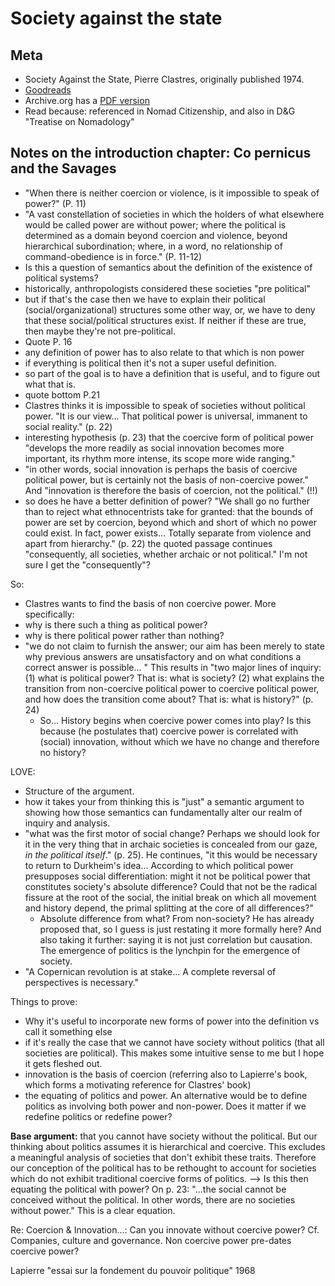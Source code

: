 # Society against the state 

##  Meta
* Society Against the State, Pierre Clastres, originally published 1974. 
* [Goodreads](https://www.goodreads.com/book/show/990828.Society_Against_the_State)
* Archive.org has a [PDF version](https://archive.org/details/ClastresSocietyAgainstTheStateEssaysInPoliticalAnthropology)
* Read because: referenced in Nomad Citizenship, and also in D&G "Treatise on Nomadology"

## Notes on the introduction chapter: Co  pernicus and the Savages

* "When there is neither coercion or violence, is it impossible to speak of power?" (P. 11)
* "A vast constellation of societies in which the holders of what elsewhere would be called power are without power; where the political is determined as a domain beyond coercion and violence, beyond hierarchical subordination; where, in a word, no relationship of command-obedience is in force." (P. 11-12)
* Is this a question of semantics about the definition of the existence of political systems? 
* historically, anthropologists considered these societies "pre political"
* but if that's the case then we have to explain their political (social/organizational) structures some other way, or, we have to deny that these social/political structures exist. If neither if these are true, then maybe they're not pre-political. 
* Quote P. 16
* any definition of power has to also relate to that which is non power
* if everything is political then it's not a super useful definition. 
* so part of the goal is to have a definition that is useful, and to figure out what that is. 
* quote bottom P.21
* Clastres thinks it is impossible to speak of societies without political power. "It is our view... That political power is universal, immanent to social reality." (p. 22)
* interesting hypothesis (p. 23) that the coercive form of political power "develops the more readily as social innovation becomes more important, its rhythm more intense, its scope more wide ranging."
* "in other words, social innovation is perhaps the basis of coercive political power, but is certainly not the basis of non-coercive power." And "innovation is therefore the basis of coercion, not the political." (!!)
* so does he have a better definition of power? "We shall go no further than to reject what ethnocentrists take for granted: that the bounds of power are set by coercion, beyond which and short of which no power could exist. In fact, power exists... Totally separate from violence and apart from hierarchy." (p. 22) the quoted passage continues "consequently, all societies, whether archaic or not political." I'm not sure I get the "consequently"?

So:
* Clastres wants to find the basis of non coercive power. More specifically:
* why is there such a thing as political power?
* why is there political power rather than nothing?
* "we do not claim to furnish the answer; our aim has been merely to state why previous answers are unsatisfactory and on what conditions a correct answer is possible... " This results in "two major lines of inquiry: (1) what is political power? That is: what is society? (2) what explains the transition from non-coercive political power to coercive political power, and how does the transition come about? That is: what is history?" (p. 24)
  * So... History begins when coercive power comes into play? Is this because (he postulates that) coercive power is correlated with (social) innovation, without which we have no change and therefore no history?
 

LOVE: 
* Structure of the argument.
* how it takes your from thinking this is "just" a semantic argument to showing how those semantics can fundamentally alter our realm of inquiry and analysis. 
* "what was the first motor of social change? Perhaps we should look for it in the very thing that in archaic societies is concealed from our gaze, _in the political itself_." (p. 25). He continues, "it this would be necessary to return to Durkheim's idea... According to which political power presupposes social differentiation: might it not be political power that constitutes society's absolute difference? Could that not be the radical fissure at the root of the social, the initial break on which all movement and history depend, the primal splitting at the core of all differences?"
  * Absolute difference from what? From non-society? He has already proposed that, so I guess is just restating it more formally here? And also taking it further: saying it is not just correlation but causation. The emergence of politics is the lynchpin for the emergence of society. 
 * "A Copernican revolution is at stake... A complete reversal of perspectives is necessary."

Things to prove:
* Why it's useful to incorporate new forms of power into the definition vs call it something else
* if it's really the case that we cannot have society without politics (that all societies are political). This makes some intuitive sense to me but I hope it gets fleshed out. 
*  innovation is the basis of coercion (referring also to Lapierre's book, which forms a motivating reference for Clastres' book)
* the equating of politics and power. An alternative would be to define politics as involving both power and non-power. Does it matter if we redefine politics or redefine power?

**Base argument:** that you cannot have society without the political. But our thinking about politics assumes it is hierarchical and coercive. This excludes a meaningful analysis of societies that don't exhibit these traits. Therefore our conception of the political has to be rethought to account for societies which do not exhibit traditional coercive forms of politics. 
--> Is this then equating the political with power? On p. 23: "...the social cannot be conceived without the political. In other words, there are no societies without power." This is a clear equation. 

Re: Coercion & Innovation...: Can you innovate without coercive power? Cf. Companies, culture and governance.
Non coercive power pre-dates coercive power?



Lapierre "essai sur la fondement du pouvoir politique" 1968 
